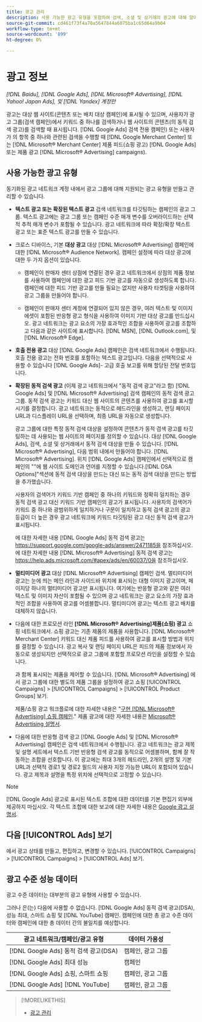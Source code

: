 ```yaml
---
title: 광고 관리
description: 사용 가능한 광고 유형을 포함하여 검색, 소셜 및 상거래의 광고에 대해 알아봅니다.
source-git-commit: cd461f73f4a70a5647844a6075ba1c65d64a9b04
workflow-type: tm+mt
source-wordcount: '899'
ht-degree: 0%

---
```


# 광고 정보

*[!DNL Baidu], [!DNL Google Ads], [!DNL Microsoft® Advertising], [!DNL Yahoo! Japan Ads], 및 [!DNL Yandex] 계정만*

광고는 대상 웹 사이트(콘텐츠 또는 배치 대상 캠페인)에 표시될 수 있으며, 사용자가 광고 그룹(검색 캠페인)에서 키워드 중 하나를 검색하거나 웹 사이트의 콘텐츠(의 동적 검색 광고)를 검색할 때 표시됩니다. [!DNL Google Ads] 검색 전용 캠페인) 또는 사용자가 의 항목 중 하나와 관련된 검색을 수행할 때 [!DNL Google Merchant Center] 또는 [!DNL Microsoft® Merchant Center] 제품 피드(쇼핑 광고) [!DNL Google Ads] 또는 제품 광고 [!DNL Microsoft® Advertising] campaigns).

## 사용 가능한 광고 유형

동기화된 광고 네트워크 계정 내에서 광고 그룹에 대해 지원되는 광고 유형을 만들고 관리할 수 있습니다.

* **텍스트 광고 또는 확장된 텍스트 광고** 검색 네트워크를 타깃팅하는 캠페인의 광고 그룹. 텍스트 광고에는 광고 그룹 또는 캠페인 수준 매개 변수를 오버라이드하는 선택적 추적 매개 변수가 포함될 수 있습니다. 광고 네트워크에 따라 확장/확장 텍스트 광고 또는 표준 텍스트 광고를 만들 수 있습니다.

* 크로스 디바이스, 기본 **대상 광고** 대상 [!DNL Microsoft® Advertising] 캠페인에 대한 [!DNL Microsoft® Audience Network]. 캠페인 설정에 따라 대상 광고에 대한 두 가지 옵션이 있습니다.

   * 캠페인이 판매자 센터 상점에 연결된 경우 광고 네트워크에서 상점의 제품 정보를 사용하여 캠페인에 대한 광고 피드 기반 광고를 자동으로 생성하도록 합니다. 캠페인에 대한 피드 기반 광고를 만들 필요는 없지만 사용자 타겟팅을 사용하여 광고 그룹을 만들어야 합니다.

   * 캠페인이 판매자 센터 계정에 연결되어 있지 않은 경우, 여러 텍스트 및 이미지 에셋이 포함된 반응형 광고 형식을 사용하여 이미지 기반 대상 광고를 만드십시오. 광고 네트워크는 광고 요소의 가장 효과적인 조합을 사용하여 광고를 조합하고 다음과 같은 사이트에 표시합니다. [!DNL MSN], [!DNL Outlook.com], 및 [!DNL Microsoft® Edge].

* **호출 전용 광고** 대상 [!DNL Google Ads] 캠페인은 검색 네트워크에서 수행됩니다. 호출 전용 광고는 전화 번호를 포함하는 텍스트 광고입니다. 다음을 선택적으로 사용할 수 있습니다 [!DNL Google Ads]- 고급 호출 보고를 위해 할당된 전달 번호입니다.

* **확장된 동적 검색 광고** (이제 광고 네트워크에서 &quot;동적 검색 광고&quot;라고 함) [!DNL Google Ads] 및 [!DNL Microsoft® Advertising] 검색 캠페인의 동적 검색 광고 그룹. 동적 검색 광고는 키워드 대신 웹 사이트의 콘텐츠를 사용하여 광고를 표시할 시기를 결정합니다. 광고 네트워크는 동적으로 헤드라인을 생성하고, 랜딩 페이지 URL과 디스플레이 URL을 선택하며, 최종 URL을 자동으로 생성합니다.

   광고 그룹에 대한 특정 동적 검색 대상을 설정하여 콘텐츠가 동적 검색 광고를 타깃팅하는 데 사용되는 웹 사이트의 페이지를 정의할 수 있습니다. 대상 [!DNL Google Ads], 검색, 소셜 및 상거래에서 동적 검색 대상을 만들 수 있습니다. [!DNL Microsoft® Advertising], 다음 범위 내에서 만들어야 합니다. [!DNL Microsoft® Advertising]. 위치 [!DNL Google Ads] 캠페인에서 선택적으로 캠페인의 &quot;&quot;에 웹 사이트 도메인과 언어를 지정할 수 있습니다.[!DNL DSA Options]&quot;섹션에 동적 검색 대상을 만드는 대신 또는 동적 검색 대상을 만드는 방법을 추가했습니다.

   사용자의 검색어가 키워드 기반 캠페인 중 하나의 키워드와 정확히 일치하는 경우 동적 검색 광고 대신 키워드 기반 캠페인의 광고가 표시됩니다. 사용자의 검색어가 키워드 중 하나와 광범위하게 일치하거나 구문이 일치하고 동적 검색 광고의 광고 등급이 더 높은 경우 광고 네트워크에 키워드 타깃팅된 광고 대신 동적 검색 광고가 표시됩니다.

   에 대한 자세한 내용 [!DNL Google Ads] 동적 검색 광고는 https://support.google.com/google-ads/answer/2471185을 참조하십시오. 에 대한 자세한 내용 [!DNL Microsoft® Advertising] 동적 검색 광고는 https://help.ads.microsoft.com/#apex/ads/en/60037/0을 참조하십시오.

* **멀티미디어 광고** 대상 [!DNL Microsoft® Advertising] 캠페인 검색. 멀티미디어 광고는 눈에 띄는 메인 라인과 사이드바 위치에 표시되는 대형 이미지 광고이며, 페이지당 하나의 멀티미디어 광고만 표시됩니다. 여기에는 반응형 광고와 같은 여러 텍스트 및 이미지 자산이 포함될 수 있으며 광고 네트워크는 광고 요소의 가장 효과적인 조합을 사용하여 광고를 어셈블합니다. 멀티미디어 광고는 텍스트 광고 배치를 대체하지 않습니다.

* 다음에 대한 프로모션 라인 **[!DNL Microsoft® Advertising]제품(쇼핑) 광고** 쇼핑 네트워크에서. 쇼핑 광고는 기존 제품의 제품을 사용합니다. [!DNL Microsoft® Merchant Center] 키워드 대신 제품 피드를 사용하여 광고를 표시할 방법과 위치를 결정할 수 있습니다. 광고 복사 및 랜딩 페이지 URL은 피드의 제품 정보에서 자동으로 생성되지만 선택적으로 광고 그룹에 포함할 프로모션 라인을 설정할 수 있습니다.

   과 함께 표시되는 제품을 제어할 수 있습니다. [!DNL Microsoft® Advertising] 에서 광고 그룹에 대한 별도의 제품 그룹을 설정하여 광고 쇼핑 [!UICONTROL Campaigns] > [!UICONTROL Campaigns] > [!UICONTROL Product Groups] 보기.

   제품/쇼핑 광고 워크플로에 대한 자세한 내용은 &quot;[구현 [!DNL Microsoft® Advertising] 쇼핑 캠페인](/help/search-social-commerce/campaign-management/special-campaign-types/microsoft-shopping-campaigns.md).&quot;  제품 광고에 대한 자세한 내용은 [Microsoft® Advertising 설명서](https://help.ads.microsoft.com/#apex/3/en/51082).

* 다음에 대한 반응형 검색 광고 [!DNL Google Ads] 및 [!DNL Microsoft® Advertising] 캠페인은 검색 네트워크에서 수행됩니다. 광고 네트워크는 광고 제목 및 설명 세트에서 텍스트 기반 반응형 검색 광고를 동적으로 어셈블하며, 함께 잘 작동하는 조합을 선호합니다. 이 광고에는 최대 3개의 헤드라인, 2개의 설명 및 기본 URL과 선택적 경로1 및 경로2 필드의 사용자 지정 가능한 URL이 포함되어 있습니다. 광고 제목과 설명을 특정 위치에 선택적으로 고정할 수 있습니다.

>[!NOTE]
>
>[!DNL Google Ads] 광고로 표시된 텍스트 조합에 대한 데이터를 기본 편집기 외부에 제공하지 마십시오. 각 텍스트 조합에 대한 보고에 대한 자세한 내용은 [Google 광고 설명서](https://support.google.com/google-ads/answer/7684791).

## 다음 [!UICONTROL Ads] 보기

에서 광고 상태를 만들고, 편집하고, 변경할 수 있습니다. [!UICONTROL Campaigns] > [!UICONTROL Campaigns] > [!UICONTROL Ads] 보기.

## 광고 수준 성능 데이터

광고 수준 데이터는 대부분의 광고 유형에 사용할 수 있습니다.

그러나 은(는) 다음에 사용할 수 없습니다. [!DNL Google Ads] 동적 검색 광고(DSA), 성능 최대, 스마트 쇼핑 및 [!DNL YouTube] 캠페인. 캠페인에 대한 총 광고 수준 데이터와 캠페인에 대한 총 데이터 간의 불일치를 예상합니다.

| 광고 네트워크/캠페인/광고 유형 | 데이터 가용성 |
|---|---|
| [!DNL Google Ads] 동적 검색 광고(DSA) | 캠페인, 광고 그룹 |
| [!DNL Google Ads] 최대 성능 | 캠페인 |
| [!DNL Google Ads] 쇼핑, 스마트 쇼핑 | 캠페인, 광고 그룹 |
| [!DNL Google Ads] [!DNL YouTube] | 캠페인, 광고 그룹 |

>[!MORELIKETHIS]
>
>* [광고 관리](ad-manage.md)

